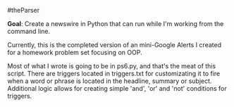 #theParser

**Goal**: Create a newswire in Python that can run while I'm working from the command line.

Currently, this is the completed version of an mini-Google Alerts I created for a homework problem set focusing on OOP. 

Most of what I wrote is going to be in ps6.py, and that's the meat of this script. There are triggers located in triggers.txt for customizating it to fire when a word or phrase is located in the headline, summary or subject. Additional logic allows for creating simple 'and', 'or' and 'not' conditions for triggers.